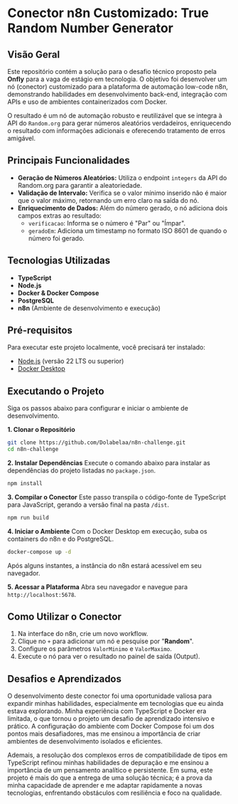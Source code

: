 # Conector n8n Customizado: True Random Number Generator

## Visão Geral

Este repositório contém a solução para o desafio técnico proposto pela **Onfly** para a vaga de estágio em tecnologia. O objetivo foi desenvolver um nó (conector) customizado para a plataforma de automação low-code n8n, demonstrando habilidades em desenvolvimento back-end, integração com APIs e uso de ambientes containerizados com Docker.

O resultado é um nó de automação robusto e reutilizável que se integra à API do `Random.org` para gerar números aleatórios verdadeiros, enriquecendo o resultado com informações adicionais e oferecendo tratamento de erros amigável.

## Principais Funcionalidades

* **Geração de Números Aleatórios:** Utiliza o endpoint `integers` da API do Random.org para garantir a aleatoriedade.
* **Validação de Intervalo:** Verifica se o valor mínimo inserido não é maior que o valor máximo, retornando um erro claro na saída do nó.
* **Enriquecimento de Dados:** Além do número gerado, o nó adiciona dois campos extras ao resultado:
    * `verificacao`: Informa se o número é "Par" ou "Ímpar".
    * `geradoEm`: Adiciona um timestamp no formato ISO 8601 de quando o número foi gerado.

## Tecnologias Utilizadas

* **TypeScript**
* **Node.js**
* **Docker & Docker Compose**
* **PostgreSQL**
* **n8n** (Ambiente de desenvolvimento e execução)

## Pré-requisitos

Para executar este projeto localmente, você precisará ter instalado:

* [Node.js](https://nodejs.org/) (versão 22 LTS ou superior)
* [Docker Desktop](https://www.docker.com/products/docker-desktop/)

## Executando o Projeto

Siga os passos abaixo para configurar e iniciar o ambiente de desenvolvimento.

**1. Clonar o Repositório**
```bash
git clone https://github.com/Dolabelaa/n8n-challenge.git
cd n8n-challenge
````

**2. Instalar Dependências**
Execute o comando abaixo para instalar as dependências do projeto listadas no `package.json`.

```bash
npm install
```

**3. Compilar o Conector**
Este passo transpila o código-fonte de TypeScript para JavaScript, gerando a versão final na pasta `/dist`.

```bash
npm run build
```

**4. Iniciar o Ambiente**
Com o Docker Desktop em execução, suba os containers do n8n e do PostgreSQL.

```bash
docker-compose up -d
```

Após alguns instantes, a instância do n8n estará acessível em seu navegador.

**5. Acessar a Plataforma**
Abra seu navegador e navegue para `http://localhost:5678`.

## Como Utilizar o Conector

1.  Na interface do n8n, crie um novo workflow.
2.  Clique no `+` para adicionar um nó e pesquise por "**Random**".
3.  Configure os parâmetros `ValorMinimo` e `ValorMaximo`.
4.  Execute o nó para ver o resultado no painel de saída (Output).

## Desafios e Aprendizados

O desenvolvimento deste conector foi uma oportunidade valiosa para expandir minhas habilidades, especialmente em tecnologias que eu ainda estava explorando. Minha experiência com TypeScript e Docker era limitada, o que tornou o projeto um desafio de aprendizado intensivo e prático. A configuração do ambiente com Docker Compose foi um dos pontos mais desafiadores, mas me ensinou a importância de criar ambientes de desenvolvimento isolados e eficientes.

Ademais, a resolução dos complexos erros de compatibilidade de tipos em TypeScript refinou minhas habilidades de depuração e me ensinou a importância de um pensamento analítico e persistente. Em suma, este projeto é mais do que a entrega de uma solução técnica; é a prova da minha capacidade de aprender e me adaptar rapidamente a novas tecnologias, enfrentando obstáculos com resiliência e foco na qualidade.

```
```
